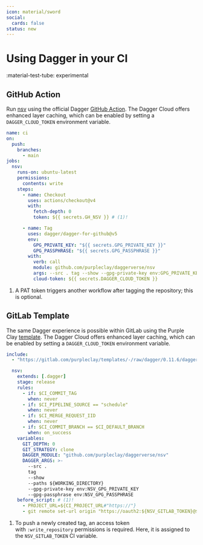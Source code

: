 ```yaml
---
icon: material/sword
social:
  cards: false
status: new
---
```


# Using Dagger in your CI

<span class="rounded-pill">:material-test-tube: experimental</span>

## GitHub Action

Run [nsv](https://daggerverse.dev/mod/github.com/purpleclay/daggerverse/nsv) using the official Dagger [GitHub Action](https://github.com/dagger/dagger-for-github). The Dagger Cloud offers enhanced layer caching, which can be enabled by setting a `DAGGER_CLOUD_TOKEN` environment variable.

```{.yaml .no-select linenums="1"}
name: ci
on:
  push:
    branches:
      - main
jobs:
  nsv:
    runs-on: ubuntu-latest
    permissions:
      contents: write
    steps:
      - name: Checkout
        uses: actions/checkout@v4
        with:
          fetch-depth: 0
          token: ${{ secrets.GH_NSV }} # (1)!

      - name: Tag
        uses: dagger/dagger-for-github@v5
        env:
          GPG_PRIVATE_KEY: "${{ secrets.GPG_PRIVATE_KEY }}"
          GPG_PASSPHRASE: "${{ secrets.GPG_PASSPHRASE }}"
        with:
          verb: call
          module: github.com/purpleclay/daggerverse/nsv
          args: --src . tag --show --gpg-private-key env:GPG_PRIVATE_KEY --gpg-passphrase env:GPG_PASSPHRASE
          cloud-token: ${{ secrets.DAGGER_CLOUD_TOKEN }}
```

1. A PAT token triggers another workflow after tagging the repository; this is optional.

## GitLab Template

The same Dagger experience is possible within GitLab using the Purple Clay [template](https://gitlab.com/purpleclay/templates/-/blob/main/dagger/README.md?ref_type=heads). The Dagger Cloud offers enhanced layer caching, which can be enabled by setting a `DAGGER_CLOUD_TOKEN` environment variable.

```{.yaml .no-select linenums="1" hl_lines="28-29"}
include:
  - "https://gitlab.com/purpleclay/templates/-/raw/dagger/0.11.6/dagger/Mixed.gitlab-ci.yml"

  nsv:
    extends: [.dagger]
    stage: release
    rules:
      - if: $CI_COMMIT_TAG
        when: never
      - if: $CI_PIPELINE_SOURCE == "schedule"
        when: never
      - if: $CI_MERGE_REQUEST_IID
        when: never
      - if: $CI_COMMIT_BRANCH == $CI_DEFAULT_BRANCH
        when: on_success
    variables:
      GIT_DEPTH: 0
      GIT_STRATEGY: clone
      DAGGER_MODULE: "github.com/purpleclay/daggerverse/nsv"
      DAGGER_ARGS: >-
        --src .
        tag
        --show
        --paths ${WORKING_DIRECTORY}
        --gpg-private-key env:NSV_GPG_PRIVATE_KEY
        --gpg-passphrase env:NSV_GPG_PASSPHRASE
    before_script: # (1)!
      - PROJECT_URL=${CI_PROJECT_URL#"https://"}
      - git remote set-url origin "https://oauth2:${NSV_GITLAB_TOKEN}@${PROJECT_URL}.git"
```

1. To push a newly created tag, an access token with `:write_repository` permissions is required. Here, it is assigned to the `NSV_GITLAB_TOKEN` CI variable.
